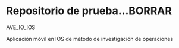 # Repositorio de prueba...BORRAR

AVE_IO_IOS

Aplicación móvil en IOS de método de investigación de operaciones

